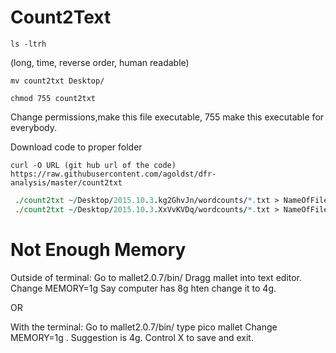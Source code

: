 
# Count2Text

```
ls -ltrh 
```
(long, time, reverse order, human readable)
```
mv count2txt Desktop/
```

```
chmod 755 count2txt
```
 Change permissions,make this file executable, 755 make this executable for everybody.

Download code to proper folder 
```
curl -O URL (git hub url of the code) https://raw.githubusercontent.com/agoldst/dfr-analysis/master/count2txt
```

```perl
 ./count2txt ~/Desktop/2015.10.3.kg2GhvJn/wordcounts/*.txt > NameOfFile
 ./count2txt ~/Desktop/2015.10.3.XxVvKVDq/wordcounts/*.txt > NameOfFile
```

# Not Enough Memory

Outside of terminal: 
Go to mallet2.0.7/bin/
Dragg mallet into text editor. 
Change MEMORY=1g 
Say computer has 8g hten change it to 4g.

OR

With the terminal:
Go to mallet2.0.7/bin/
type pico mallet
Change MEMORY=1g . Suggestion is 4g.
Control X to save and exit.

